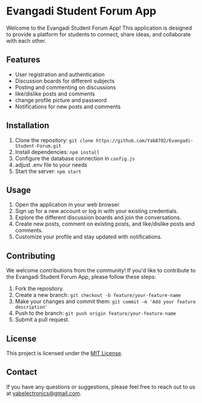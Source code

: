 # Evangadi Student Forum App

Welcome to the Evangadi Student Forum App! This application is designed to provide a platform for students to connect, share ideas, and collaborate with each other.

## Features

- User registration and authentication
- Discussion boards for different subjects
- Posting and commenting on discussions
- like/dislike posts and comments
- change profile picture and password
- Notifications for new posts and comments

## Installation

1. Clone the repository: `git clone https://github.com/Yab8702/Evangadi-Student-Forum.git`
2. Install dependencies: `npm install`
3. Configure the database connection in `config.js`
4. adjust .env file to your needs
5. Start the server: `npm start`

## Usage

1. Open the application in your web browser.
2. Sign up for a new account or log in with your existing credentials.
3. Explore the different discussion boards and join the conversations.
4. Create new posts, comment on existing posts, and like/dislike posts and comments.
5. Customize your profile and stay updated with notifications.

## Contributing

We welcome contributions from the community! If you'd like to contribute to the Evangadi Student Forum App, please follow these steps:

1. Fork the repository.
2. Create a new branch: `git checkout -b feature/your-feature-name`
3. Make your changes and commit them: `git commit -m 'Add your feature description'`
4. Push to the branch: `git push origin feature/your-feature-name`
5. Submit a pull request.

## License

This project is licensed under the [MIT License](LICENSE).

## Contact

If you have any questions or suggestions, please feel free to reach out to us at [yabelectronics@gmail.com](mailto:evangadi@example.com).
